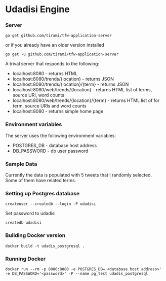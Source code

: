 # Udadisi Engine

### Server
    go get github.com/tirami/tfw-application-server

or if you already have an older version installed
    
    go get -u github.com/tirami/tfw-application-server

A trival server that responds to the following:

* localhost:8080 - returns HTML
* localhost:8080/trends/{location} - returns JSON
* localhost:8080/trends/{location}/{term} - returns JSON
* localhost:8080/web/trends/{location} - returns HTML list of terms, source URI, word counts
* localhost:8080/web/trends/{location}/{term} - returns HTML list of for term, source URIs and word counts
* localhost:8080 - returns simple home page

### Environment variables
The server uses the following environment variables:

* POSTGRES_DB - database host address
* DB_PASSWORD - db user password

### Sample Data
Currently the data is populated with 5 tweets that I randomly selected. Some of them have related terms.

### Setting up Postgres database
    createuser --createdb --login -P udadisi

Set password to udadisi

    createdb udadisi

### Building Docker version
    docker build -t udadis_postgresql .

### Running Docker
    docker run --rm -p 8080:8080 -e POSTGRES_DB='<database host address>' -e DB_PASSWORD='<password>' -P --name pg_test udadis_postgresql
